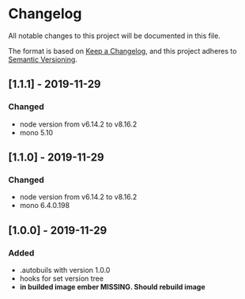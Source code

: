 # Changelog
All notable changes to this project will be documented in this file.

The format is based on [Keep a Changelog](https://keepachangelog.com/en/1.0.0/),
and this project adheres to [Semantic Versioning](https://semver.org/spec/v2.0.0.html).

## [1.1.1] - 2019-11-29

### Changed 
- node version from  v6.14.2 to v8.16.2
- mono 5.10


## [1.1.0] - 2019-11-29

### Changed 
- node version from  v6.14.2 to v8.16.2
- mono 6.4.0.198

## [1.0.0] - 2019-11-29

### Added 
- .autobuils with version 1.0.0
- hooks for set version tree
- **in builded image ember MISSING. Should rebuild image**

